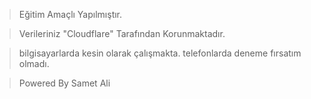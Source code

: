 > Eğitim Amaçlı Yapılmıştır.

> Verileriniz "Cloudflare" Tarafından Korunmaktadır.

> bilgisayarlarda kesin olarak çalışmakta.
> telefonlarda deneme fırsatım olmadı.

> Powered By Samet Ali 
